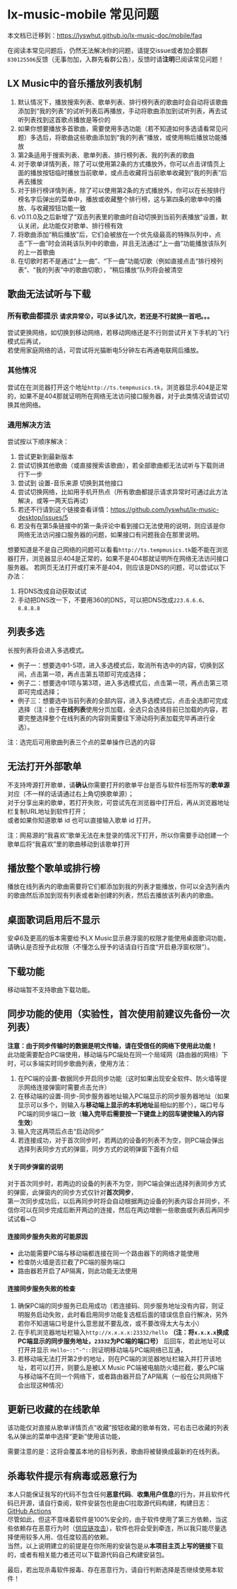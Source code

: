 # lx-music-mobile 常见问题

本文档已迁移到：<https://lyswhut.github.io/lx-music-doc/mobile/faq>

在阅读本常见问题后，仍然无法解决你的问题，请提交issue或者加企鹅群`830125506`反馈（无事勿加，入群先看群公告），反馈时请**注明**已阅读常见问题！

## LX Music中的音乐播放列表机制    

1. 默认情况下，播放搜索列表、歌单列表、排行榜列表的歌曲时会自动将该歌曲添加到“我的列表”的试听列表后再播放，手动将歌曲添加到试听列表，再去试听列表找到这首歌点播放是等价的
2. 如果你想要播放多首歌曲，需要使用多选功能（若不知道如何多选请看常见问题）多选后，将歌曲这些歌曲添加到“我的列表”播放，或使用稍后播放功能播放
3. 第2条适用于搜索列表、歌单列表、排行榜列表、我的列表的歌曲
4. 对于歌单详情列表，除了可以使用第2条的方式播放外，你可以点击详情页上面的播放按钮临时播放当前歌单，或点击收藏将当前歌单收藏到“我的列表”后再去播放
5. 对于排行榜详情列表，除了可以使用第2条的方式播放外，你可以在长按排行榜名字后弹出的菜单中，播放或收藏整个排行榜，这与第四条的歌单中的播放、与收藏按钮功能一致
6. v0.11.0及之后新增了“双击列表里的歌曲时自动切换到当前列表播放”设置，默认关闭，此功能仅对歌单、排行榜有效
7. 将歌曲添加“稍后播放”后，它们会被放在一个优先级最高的特殊队列中，点击“下一曲”时会消耗该队列中的歌曲，并且无法通过“上一曲”功能播放该队列的上一首歌曲
8. 在切歌时若不是通过“上一曲”、“下一曲”功能切歌（例如直接点击“排行榜列表”、“我的列表”中的歌曲切歌），“稍后播放”队列将会被清空

## 歌曲无法试听与下载

### 所有歌曲都提示 `请求异常😮，可以多试几次，若还是不行就换一首吧。。。`

尝试更换网络，如切换到移动网络，若移动网络还是不行则尝试开关下手机的飞行模式后再试，<br>
若使用家庭网络的话，可尝试将光猫断电5分钟左右再通电联网后播放。

### 其他情况

尝试在在浏览器打开这个地址`http://ts.tempmusics.tk`，浏览器显示404是正常的，如果不是404那就证明所在网络无法访问接口服务器，对于此类情况请尝试切换其他网络。

### 通用解决方法

尝试按以下顺序解决：

1. 尝试更新到最新版本
2. 尝试切换其他歌曲（或直接搜索该歌曲），若全部歌曲都无法试听与下载则进行下一步
3. 尝试到 设置-音乐来源 切换到其他接口
4. 尝试切换网络，比如用手机开热点（所有歌曲都提示请求异常时可通过此方法解决，或等一两天后再试）
5. 若还不行请到这个链接查看详情：<https://github.com/lyswhut/lx-music-desktop/issues/5>
6. 若没有在第5条链接中的第一条评论中看到接口无法使用的说明，则应该是你网络无法访问接口服务器的问题，如果接口有问题我会在那里说明。

想要知道是不是自己网络的问题可以看看`http://ts.tempmusics.tk`能不能在浏览器打开，浏览器显示404是正常的，如果不是404那就证明所在网络无法访问接口服务器。
若网页无法打开或打来不是404，则应该是DNS的问题，可以尝试以下办法：

1. 将DNS改成自动获取试试
2. 手动把DNS改一下，不要用360的DNS，可以把DNS改成`223.6.6.6`、`8.8.8.8`

## 列表多选

长按列表将会进入多选模式。

- 例子一：想要选中1-5项，进入多选模式后，取消所有选中的内容，切换到区间，点击第一项，再点击第五项即可完成选择；
- 例子二：想要选中1项与第3项，进入多选模式后，点击第一项，再点击第三项即可完成选择；
- 例子三：想要选中当前列表的全部内容，进入多选模式后，点击全选即可完成选择（注：由于**在线列表**使用分页加载，全选只会选择目前已加载的内容，若要完整选择整个在线列表的内容则需要往下滑动将列表加载完毕再进行全选）。

注：选完后可用歌曲列表三个点的菜单操作已选的内容

## 无法打开外部歌单

不支持垮源打开歌单，请**确认**你需要打开的歌单平台是否与软件标签所写的**歌单源**对应（不一样的话请通过右上角切换歌单源）；<br>
对于分享出来的歌单，若打开失败，可尝试先在浏览器中打开后，再从浏览器地址栏复制URL地址到软件打开；<br>
或者如果你知道歌单 id 也可以直接输入歌单 id 打开。<br>

注：网易源的“我喜欢”歌单无法在未登录的情况下打开，所以你需要手动创建一个歌单后将“我喜欢”里的歌曲移动到该歌单打开

## 播放整个歌单或排行榜

播放在线列表内的歌曲需要将它们都添加到我的列表才能播放，你可以全选列表内的歌曲然后添加到现有列表或者新创建的列表，然后去播放该列表内的歌曲。

## 桌面歌词启用后不显示

安卓6及更高的版本需要给予LX Music显示悬浮窗的权限才能使用桌面歌词功能，请确认是否授予此权限（不懂怎么授予的话请自行百度“开启悬浮窗权限”）。

## 下载功能

移动端暂不支持歌曲下载功能。

## 同步功能的使用（实验性，首次使用前建议先备份一次列表）

**注意：由于同步传输时的数据是明文传输，请在受信任的网络下使用此功能！**<br>
此功能需要配合PC端使用，移动端与PC端处在同一个局域网（路由器的网络）下时，可以多端实时同步歌曲列表，使用方法：

1. 在PC端的设置-数据同步开启同步功能（这时如果出现安全软件、防火墙等提示网络连接弹窗时需要点击允许）
2. 在移动端的设置-同步-同步服务器地址输入PC端显示的同步服务器地址（如果显示可以多个，则输入与**移动端上显示的本机地址**最相似的那个），端口号与PC端的同步端口一致（**输入完毕后需要按一下键盘上的回车键使输入的内容生效**）
3. 输入完这两项后点击“启动同步”
4. 若连接成功，对于首次同步时，若两边的设备的列表不为空，则PC端会弹出选择列表同步方式的弹窗，同步方式的说明弹窗下面有介绍

#### 关于同步弹窗的说明

对于首次同步时，若两边的设备的列表不为空，则PC端会弹出选择列表同步方式的弹窗，此弹窗内的同步方式仅针对**首次同步**，<br>
第一次同步成功后，以后再同步时将会自动根据两边设备的列表内容合并同步，不信你可以在同步完成后断开两边的连接，然后在两边增删一些歌曲或列表后再同步试试看~😉

#### 连接同步服务失败的可能原因

- 此功能需要PC端与移动端都连接在同一个路由器下的网络才能使用
- 检查防火墙是否拦截了PC端的服务端口
- 路由器若开启了AP隔离，则此功能无法使用

#### 连接同步服务失败的检查

1. 确保PC端的同步服务已启用成功（若连接码、同步服务地址没有内容，则证明服务启动失败，此时看启用同步功能复选框后面的错误信息自行解决，另外若你不知道端口号是什么意思就不要乱改，或不要改得太大与太小）
2. 在手机浏览器地址栏输入`http://x.x.x.x:23332/hello` **（注：将`x.x.x.x`换成PC端显示的同步服务地址，`23332`为PC端的端口号）** 后回车，若此地址可以打开并显示 `Hello~::^-^::`则证明移动端与PC端网络已互通，
3. 若移动端无法打开第2步的地址，则在PC端的浏览器地址栏输入并打开该地址，若可以打开，则要么是被LX Music PC端被电脑防火墙拦截，要么PC端与移动端不在同一个网络下，或者路由器开启了AP隔离（一般在公共网络下会出现这种情况）

## 更新已收藏的在线歌单

该功能仅对直接从歌单详情页点“收藏”按钮收藏的歌单有效，可右击已收藏的列表名从弹出的菜单中选择“更新”使用该功能，

需要注意的是：这将会覆盖本地的目标列表，歌曲将被替换成最新的在线列表。

## 杀毒软件提示有病毒或恶意行为

本人只能保证我写的代码不包含任何**恶意代码**、**收集用户信息**的行为，并且软件代码已开源，请自行查阅，软件安装包也是由CI拉取源代码构建，构建日志：[GitHub Actions](https://github.com/lyswhut/lx-music-mobile/actions)<br>
尽管如此，但这不意味着软件是100%安全的，由于软件使用了第三方依赖，当这些依赖存在恶意行为时（[供应链攻击](https://docs.microsoft.com/zh-cn/windows/security/threat-protection/intelligence/supply-chain-malware)），软件也将会受到牵连，所以我只能尽量选择使用较多人用、信任度较高的依赖。<br>
当然，以上说明建立的前提是在你所用的安装包是从**本项目主页上写的链接**下载的，或者有相关能力者还可以下载源代码自己构建安装包。

最后，若出现杀毒软件报毒、存在恶意行为，请自行判断选择是否继续使用本软件！
